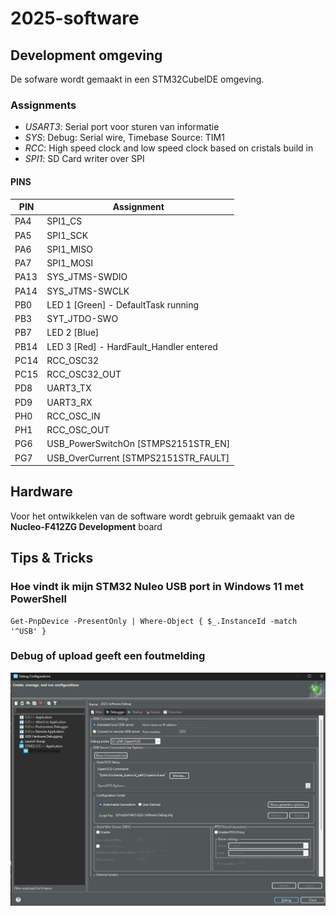 # 2025-software

## Development omgeving

De sofware wordt gemaakt in een STM32CubeIDE omgeving. 

### Assignments

- *USART3*: Serial port voor sturen van informatie
- *SYS*: Debug: Serial wire, Timebase Source: TIM1
- *RCC*: High speed clock and low speed clock based on cristals build in  
- *SPI1*: SD Card writer over SPI

#### PINS

| PIN  | Assignment  |
| ---- | ----------- |
| PA4  | SPI1_CS     |
| PA5  | SPI1_SCK    |
| PA6  | SPI1_MISO   |
| PA7  | SPI1_MOSI   |
| PA13 | SYS_JTMS-SWDIO |
| PA14 | SYS_JTMS-SWCLK |
| PB0  | LED 1 [Green] - DefaultTask running |
| PB3  | SYT_JTDO-SWO | 
| PB7  | LED 2 [Blue] | 
| PB14 | LED 3 [Red] - HardFault_Handler entered | 
| PC14 | RCC_OSC32 |
| PC15 | RCC_OSC32_OUT |
| PD8  | UART3_TX |
| PD9  | UART3_RX |
| PH0  | RCC_OSC_IN |
| PH1  | RCC_OSC_OUT |
| PG6  | USB_PowerSwitchOn [STMPS2151STR_EN] |
| PG7  | USB_OverCurrent [STMPS2151STR_FAULT] |

## Hardware

Voor het ontwikkelen van de software wordt gebruik gemaakt van de **Nucleo-F412ZG Development** board

## Tips & Tricks

### Hoe vindt ik mijn STM32 Nuleo USB port in Windows 11 met PowerShell

```
Get-PnpDevice -PresentOnly | Where-Object { $_.InstanceId -match '^USB' }
```

### Debug of upload geeft een foutmelding

![Debug settings](docs/images/set_debugger.png)